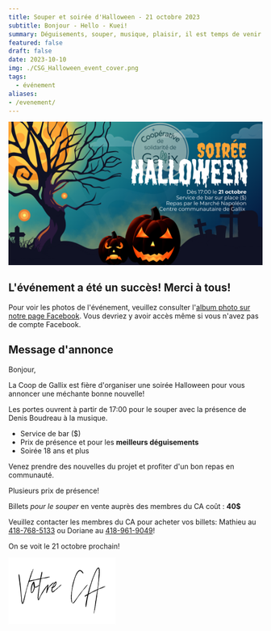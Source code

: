 ```yaml
---
title: Souper et soirée d'Halloween - 21 octobre 2023
subtitle: Bonjour - Hello - Kuei!
summary: Déguisements, souper, musique, plaisir, il est temps de venir célébrer avec nous la super bonne nouvelle!
featured: false
draft: false
date: 2023-10-10
img: ./CSG_Halloween_event_cover.png
tags:
  - événement
aliases:
- /evenement/
---
```


![Affiche de l'activité](CSG_Halloween_event_cover.png)

## L'événement a été un succès! Merci à tous!

Pour voir les photos de l'événement, veuillez consulter l'[album photo sur notre page Facebook](https://www.facebook.com/media/set?vanity=CoopdeGallix&set=a.298822959621186). Vous devriez y avoir accès même si vous n'avez pas de compte Facebook.

## Message d'annonce 

Bonjour,

La Coop de Gallix est fière d'organiser une soirée Halloween pour vous annoncer une méchante bonne nouvelle!

Les portes ouvrent à partir de 17:00 pour le souper avec la présence de Denis Boudreau à la musique.

* Service de bar ($)
* Prix de présence et pour les **meilleurs déguisements**
* Soirée 18 ans et plus

Venez prendre des nouvelles du projet et profiter d'un bon repas en communauté.

Plusieurs prix de présence!

Billets *pour le souper* en vente auprès des membres du CA coût : **40$**

Veuillez contacter les membres du CA pour acheter vos billets: Mathieu au [418-768-5133](tel:418-768-5133) ou Doriane au [418-961-9049](tel:418-961-9049)!

On se voit le 21 octobre prochain!

![signature](/img/votre_ca.svg)

